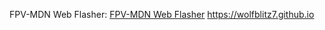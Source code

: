 FPV-MDN Web Flasher:
<a href="[url](https://wolfblitz7.github.io/)">FPV-MDN Web Flasher</a>
https://wolfblitz7.github.io
